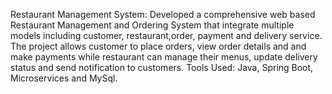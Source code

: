 Restaurant Management System: Developed a comprehensive web based Restaurant Management and Ordering System that integrate multiple models including customer, restaurant,order, payment and delivery service. The project allows customer to place orders, view order details and and make payments while restaurant can manage their menus, update delivery status and send  notification to customers. Tools Used: Java, Spring Boot, Microservices and MySql.
